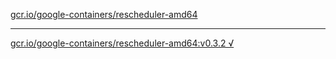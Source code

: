 [gcr.io/google-containers/rescheduler-amd64](https://hub.docker.com/r/anjia0532/rescheduler-amd64/tags/) 

----
[gcr.io/google-containers/rescheduler-amd64:v0.3.2 √](https://hub.docker.com/r/anjia0532/rescheduler-amd64/tags/)

